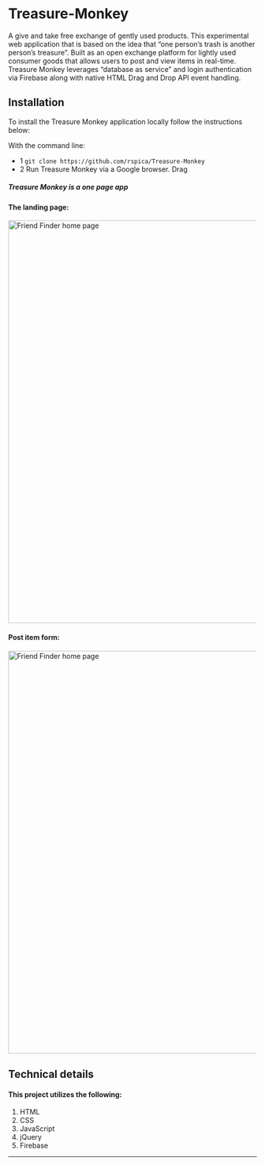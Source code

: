 # Treasure-Monkey
A give and take free exchange of gently used products. This experimental web application that is based on the idea that “one person’s trash is another person’s treasure”. Built as an open exchange platform for lightly used consumer goods that allows users to post and view items in real-time. Treasure Monkey leverages “database as service” and login authentication via Firebase along with native HTML Drag and Drop API event handling.

## Installation

To install the Treasure Monkey application locally follow the instructions below:

With the command line:

* 1 `git clone https://github.com/rspica/Treasure-Monkey`
* 2 Run Treasure Monkey via a Google browser. Drag 

##### Treasure Monkey is a one page app

#### The landing page:

<img width="815" alt="Friend Finder home page" src="https://github.com/rspica/Treasure-Monkey/blob/master/app/public/images/ff-landingPage.png">


#### Post item form:

<img width="815" alt="Friend Finder home page" src="https://github.com/rspica/Treasure-Monkey/blob/master/app/public/images/ff-landingPage.png">


## Technical details

#### This project utilizes the following:
1. HTML
2. CSS
3. JavaScript
4. jQuery
5. Firebase


---
